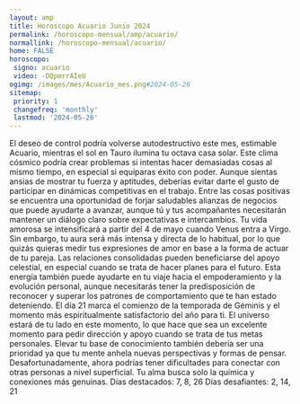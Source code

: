 ```yaml
---
layout: amp
title: Horoscopo Acuario Junio 2024 
permalink: /horoscopo-mensual/amp/acuario/
normallink: /horoscopo-mensual/acuario/
home: FALSE
horoscopo:
 signo: acuario
 video: -DQpmrrAIeU
ogimg: /images/mes/Acuario_mes.png#2024-05-26
sitemap:
 priority: 1
 changefreq: 'monthly'
 lastmod: '2024-05-26'
---
```



El deseo de control podría volverse autodestructivo este mes, estimable Acuario, mientras el sol en Tauro ilumina tu octava casa solar.
Este clima cósmico podría crear problemas si intentas hacer demasiadas cosas al mismo tiempo, en especial si equiparas éxito con poder. Aunque sientas ansias de mostrar tu fuerza y aptitudes, deberías evitar darte el gusto de participar en dinámicas competitivas en el trabajo. Entre las cosas positivas se encuentra una oportunidad de forjar saludables alianzas de negocios que puede ayudarte a avanzar, aunque tú y tus acompañantes necesitarán mantener un diálogo claro sobre expectativas e intercambios.
Tu vida amorosa se intensificará a partir del 4 de mayo cuando Venus entra a Virgo. Sin embargo, tu aura será más intensa y directa de lo habitual, por lo que quizás quieras medir tus expresiones de amor en base a la forma de actuar de tu pareja. Las relaciones consolidadas pueden beneficiarse del apoyo celestial, en especial cuando se trata de hacer planes para el futuro. Esta energía también puede ayudarte en tu viaje hacia el empoderamiento y la evolución personal, aunque necesitarás tener la predisposición de reconocer y superar los patrones de comportamiento que te han estado deteniendo.
El día 21 marca el comienzo de la temporada de Géminis y el momento más espiritualmente satisfactorio del año para ti. El universo estará de tu lado en este momento, lo que hace que sea un excelente momento para pedir dirección y apoyo cuando se trata de tus metas personales. Elevar tu base de conocimiento también debería ser una prioridad ya que tu mente anhela nuevas perspectivas y formas de pensar. Desafortunadamente, ahora podrías tener dificultades para conectar con otras personas a nivel superficial. Tu alma busca solo la química y conexiones más genuinas.
Días destacados: 7, 8, 26
Días desafiantes: 2, 14, 21